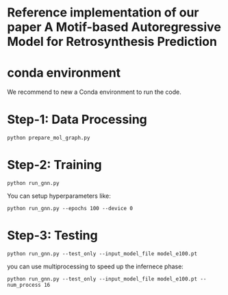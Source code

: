 # Reference implementation of our paper A Motif-based Autoregressive Model for Retrosynthesis Prediction

# conda environment
We recommend to new a Conda environment to run the code.

# Step-1: Data Processing
```
python prepare_mol_graph.py
```

# Step-2: Training
```
python run_gnn.py
```

You can setup hyperparameters like:
```
python run_gnn.py --epochs 100 --device 0
```

# Step-3: Testing
```
python run_gnn.py --test_only --input_model_file model_e100.pt
```

you can use multiprocessing to speed up the infernece phase:
```
python run_gnn.py --test_only --input_model_file model_e100.pt --num_process 16
```
